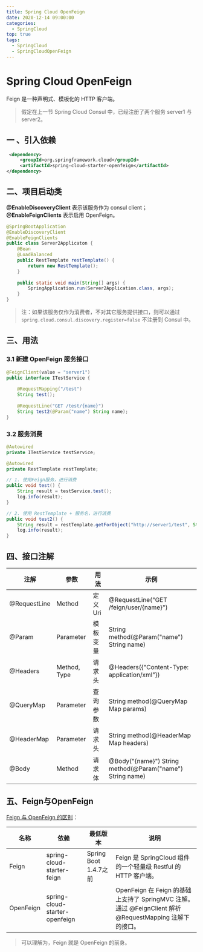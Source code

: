 ```yaml
---
title: Spring Cloud OpenFeign
date: 2020-12-14 09:00:00
categories:
  - SpringCloud
top: true
tags: 
  - SpringCloud
  - SpringCloudOpenFeign
---
```

# Spring Cloud OpenFeign

Feign 是一种声明式、模板化的 HTTP 客户端。

<!-- More -->

> 假定在上一节 Spring Cloud Consul 中，已经注册了两个服务 server1 与 server2。

## 一 、引入依赖

```xml
 <dependency>
     <groupId>org.springframework.cloud</groupId>
     <artifactId>spring-cloud-starter-openfeign</artifactId>
</dependency>
```

## 二、项目启动类

**@EnableDiscoveryClient** 表示该服务作为 consul client；**@EnableFeignClients** 表示启用 OpenFeign。

```java
@SpringBootApplication
@EnableDiscoveryClient
@EnableFeignClients
public class Server2Applicaton {
    @Bean
    @LoadBalanced
    public RestTemplate restTemplate() {
        return new RestTemplate();
    }
    
    public static void main(String[] args) {
        SpringApplication.run(Server2Application.class, args);
    }
}
```

> 注：如果该服务仅作为消费者，不对其它服务提供接口，则可以通过 `spring.cloud.consul.discovery.register=false` 不注册到 Consul 中。

## 三、用法

### 3.1 新建 OpenFeign 服务接口

```java
@FeignClient(value = "server1")
public interface ITestService {
    
    @RequestMapping("/test")
    String test();
    
    @RequestLine("GET /test/{name}")
    String test2(@Param("name") String name);
}
```

### 3.2 服务消费

```java
@Autowired
private ITestService testService;

@Autowired
private RestTemplate restTemplate;

// 1. 使用Feign服务，进行消费
public void test() {
    String result = testService.test();
    log.info(result);
}

// 2. 使用 RestTemplate + 服务名，进行消费
public void test2() {
    String result = restTemplate.getForObject("http://server1/test", String.class);
    log.info(result);
}
```

## 四、接口注解

| 注解         | 参数         | 用法     | 示例                                                      |
| ------------ | ------------ | -------- | --------------------------------------------------------- |
| @RequestLine | Method       | 定义 Uri | @RequestLine("GET /feign/user/{name}")                    |
| @Param       | Parameter    | 模板变量 | String method(@Param("name") String name)                 |
| @Headers     | Method, Type | 请求头   | @Headers({"Content-Type: application/xml"})               |
| @QueryMap    | Parameter    | 查询参数 | String method(@QueryMap Map params)                       |
| @HeaderMap   | Parameter    | 请求头   | String method(@HeaderMap Map headers)                     |
| @Body        | Method       | 请求体   | @Body("{name}") String method(@Param("name") String name) |

## 五、Feign与OpenFeign

[Feign 与 OpenFeign 的区别](https://www.baeldung.com/netflix-feign-vs-openfeign)：

| 名称      | 依赖                           | 最低版本              | 说明                                                         |
| --------- | ------------------------------ | --------------------- | ------------------------------------------------------------ |
| Feign     | spring-cloud-starter-feign     | Spring Boot 1.4.7之前 | Feign 是 SpringCloud 组件的一个轻量级 Restful 的 HTTP 客户端。 |
| OpenFeign | spring-cloud-starter-openfeign |                       | OpenFeign 在 Feign 的基础上支持了 SpringMVC 注解。通过 @FeignClient 解析 @RequestMapping 注解下的接口。 |

> 可以理解为，Feign 就是 OpenFeign 的前身。